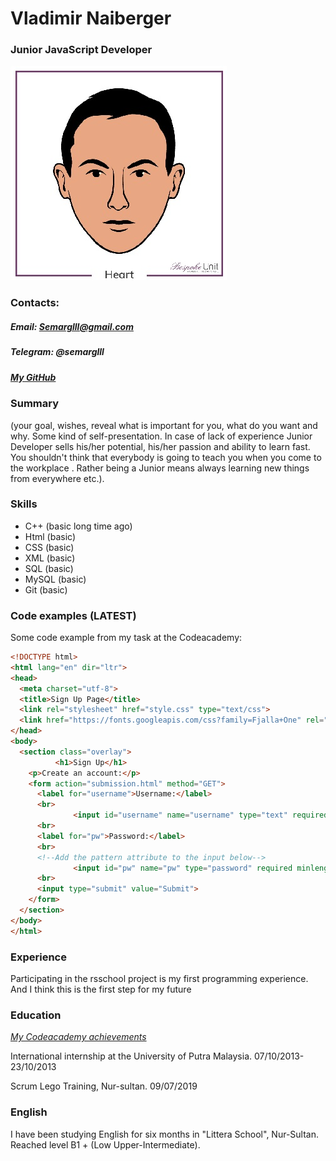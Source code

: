# Vladimir Naiberger
### Junior JavaScript Developer 

![The face](./Face.jpg)

### **Contacts:**
##### Email: Semarglll@gmail.com
##### Telegram: @semarglll
##### [*My GitHub*](https://github.com/Semarglll)

### Summary
(your goal, wishes, reveal what is important for you, what do you want and why.
Some kind of self-presentation. In case of lack of experience  Junior Developer sells his/her potential, his/her passion and ability to learn fast. You shouldn't think that everybody is going to teach you when you come to the workplace . Rather being a Junior means always
learning new things from everywhere etc.).

### Skills
  
* C++ (basic long time ago)
* Html (basic)
* CSS (basic)
* XML (basic)
* SQL (basic)
* MySQL (basic)
* Git (basic)

### Code examples (LATEST)
  Some code example from my task at the Codeacademy:
  ```Html
  <!DOCTYPE html>
<html lang="en" dir="ltr">
  <head>
    <meta charset="utf-8">
    <title>Sign Up Page</title>
    <link rel="stylesheet" href="style.css" type="text/css">
    <link href="https://fonts.googleapis.com/css?family=Fjalla+One" rel="stylesheet">
  </head>
  <body>
    <section class="overlay">
			<h1>Sign Up</h1>
      <p>Create an account:</p>
      <form action="submission.html" method="GET">
        <label for="username">Username:</label>
        <br>
				<input id="username" name="username" type="text" required minlength="3" maxlength="15">
        <br>
        <label for="pw">Password:</label>
        <br>
        <!--Add the pattern attribute to the input below-->
				<input id="pw" name="pw" type="password" required minlength="8" maxlength="15">
        <br>
        <input type="submit" value="Submit">
      </form>
    </section>
  </body>
</html>

  ```

### Experience 
  
Participating in the rsschool project is my first programming experience. And I think this is the first step for my future

### Education
  
[*My Codeacademy achievements*](https://www.codecademy.com/users/Semarglll/achievements)
  
International internship at the University of Putra Malaysia. 07/10/2013-23/10/2013
  
Scrum Lego Training, Nur-sultan. 09/07/2019

### English
  
I have been studying English for six months in "Littera School", Nur-Sultan. Reached level B1 + (Low Upper-Intermediate). 